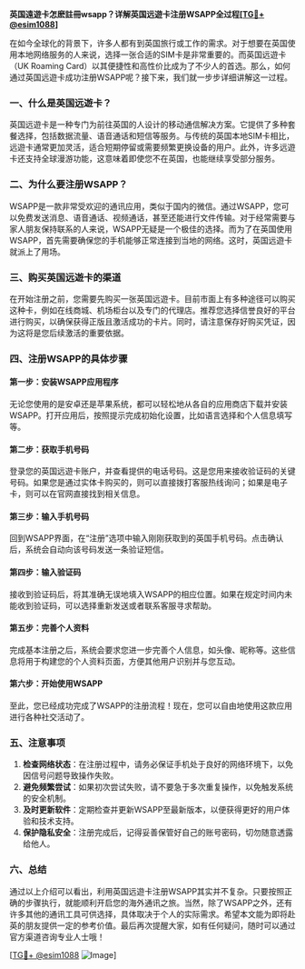 **英国遠遊卡怎麽註冊wsapp？详解英国远遊卡注册WSAPP全过程[[TG💪+ @esim1088](https://t.me/s/esim1088)]**

在如今全球化的背景下，许多人都有到英国旅行或工作的需求。对于想要在英国使用本地网络服务的人来说，选择一张合适的SIM卡是非常重要的。而英国远遊卡（UK Roaming Card）以其便捷性和高性价比成为了不少人的首选。那么，如何通过英国远遊卡成功注册WSAPP呢？接下来，我们就一步步详细讲解这一过程。

### 一、什么是英国远遊卡？

英国远遊卡是一种专门为前往英国的人设计的移动通信解决方案。它提供了多种套餐选择，包括数据流量、语音通话和短信等服务。与传统的英国本地SIM卡相比，远遊卡通常更加灵活，适合短期停留或需要频繁更换设备的用户。此外，许多远遊卡还支持全球漫游功能，这意味着即使您不在英国，也能继续享受部分服务。

### 二、为什么要注册WSAPP？

WSAPP是一款非常受欢迎的通讯应用，类似于国内的微信。通过WSAPP，您可以免费发送消息、语音通话、视频通话，甚至还能进行文件传输。对于经常需要与家人朋友保持联系的人来说，WSAPP无疑是一个极佳的选择。而为了在英国使用WSAPP，首先需要确保您的手机能够正常连接到当地的网络。这时，英国远遊卡就派上了用场。

### 三、购买英国远遊卡的渠道

在开始注册之前，您需要先购买一张英国远遊卡。目前市面上有多种途径可以购买这种卡，例如在线商城、机场柜台以及专门的代理店。推荐您选择信誉良好的平台进行购买，以确保获得正版且激活成功的卡片。同时，请注意保存好购买凭证，因为这将是您后续激活的重要依据。

### 四、注册WSAPP的具体步骤

#### 第一步：安装WSAPP应用程序
无论您使用的是安卓还是苹果系统，都可以轻松地从各自的应用商店下载并安装WSAPP。打开应用后，按照提示完成初始化设置，比如语言选择和个人信息填写等。

#### 第二步：获取手机号码
登录您的英国远遊卡账户，并查看提供的电话号码。这是您用来接收验证码的关键号码。如果您是通过实体卡购买的，则可以直接拨打客服热线询问；如果是电子卡，则可以在官网直接找到相关信息。

#### 第三步：输入手机号码
回到WSAPP界面，在“注册”选项中输入刚刚获取到的英国手机号码。点击确认后，系统会自动向该号码发送一条验证短信。

#### 第四步：输入验证码
接收到验证码后，将其准确无误地填入WSAPP的相应位置。如果在规定时间内未能收到验证码，可以选择重新发送或者联系客服寻求帮助。

#### 第五步：完善个人资料
完成基本注册之后，系统会要求您进一步完善个人信息，如头像、昵称等。这些信息将用于构建您的个人资料页面，方便其他用户识别并与您互动。

#### 第六步：开始使用WSAPP
至此，您已经成功完成了WSAPP的注册流程！现在，您可以自由地使用这款应用进行各种社交活动了。

### 五、注意事项

1. **检查网络状态**：在注册过程中，请务必保证手机处于良好的网络环境下，以免因信号问题导致操作失败。
2. **避免频繁尝试**：如果初次尝试失败，请不要急于多次重复操作，以免触发系统的安全机制。
3. **及时更新软件**：定期检查并更新WSAPP至最新版本，以便获得更好的用户体验和技术支持。
4. **保护隐私安全**：注册完成后，记得妥善保管好自己的账号密码，切勿随意透露给他人。

### 六、总结

通过以上介绍可以看出，利用英国远遊卡注册WSAPP其实并不复杂。只要按照正确的步骤执行，就能顺利开启您的海外通讯之旅。当然，除了WSAPP之外，还有许多其他的通讯工具可供选择，具体取决于个人的实际需求。希望本文能为即将赴英的朋友提供一定的参考价值。最后再次提醒大家，如有任何疑问，随时可以通过官方渠道咨询专业人士哦！

[[TG💪+ @esim1088](https://t.me/s/esim1088) ![Image](https://i.postimg.cc/4NQfJmqS/Snipaste-2025-05-13-00-14-12.png)]